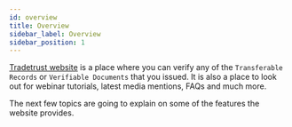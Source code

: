 ```yaml
---
id: overview
title: Overview
sidebar_label: Overview
sidebar_position: 1
---
```


[Tradetrust website](https://www.tradetrust.io) is a place where you can verify any of the `Transferable Records` or `Verifiable Documents` that you issued. It is also a place to look out for webinar tutorials, latest media mentions, FAQs and much more.

The next few topics are going to explain on some of the features the website provides.
